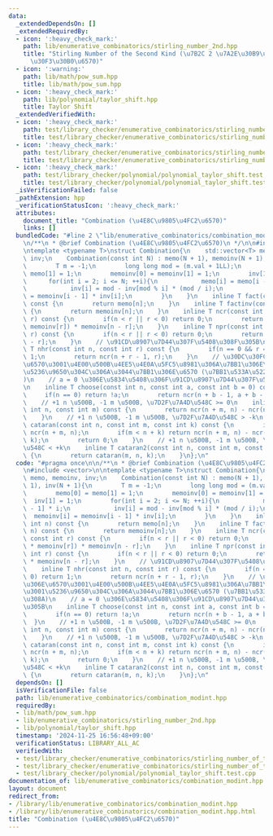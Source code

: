 ```yaml
---
data:
  _extendedDependsOn: []
  _extendedRequiredBy:
  - icon: ':heavy_check_mark:'
    path: lib/enumerative_combinatorics/stirling_number_2nd.hpp
    title: "Stirling Number of the Second Kind (\u7B2C 2 \u7A2E\u30B9\u30BF\u30FC\u30EA\
      \u30F3\u30B0\u6570)"
  - icon: ':warning:'
    path: lib/math/pow_sum.hpp
    title: lib/math/pow_sum.hpp
  - icon: ':heavy_check_mark:'
    path: lib/polynomial/taylor_shift.hpp
    title: Taylor Shift
  _extendedVerifiedWith:
  - icon: ':heavy_check_mark:'
    path: test/library_checker/enumerative_combinatorics/stirling_number_of_the_second_kind.test.cpp
    title: test/library_checker/enumerative_combinatorics/stirling_number_of_the_second_kind.test.cpp
  - icon: ':heavy_check_mark:'
    path: test/library_checker/enumerative_combinatorics/stirling_number_of_the_second_kind_fixed_k.test.cpp
    title: test/library_checker/enumerative_combinatorics/stirling_number_of_the_second_kind_fixed_k.test.cpp
  - icon: ':heavy_check_mark:'
    path: test/library_checker/polynomial/polynomial_taylor_shift.test.cpp
    title: test/library_checker/polynomial/polynomial_taylor_shift.test.cpp
  _isVerificationFailed: false
  _pathExtension: hpp
  _verificationStatusIcon: ':heavy_check_mark:'
  attributes:
    document_title: "Combination (\u4E8C\u9805\u4FC2\u6570)"
    links: []
  bundledCode: "#line 2 \"lib/enumerative_combinatorics/combination_modint.hpp\"\n\
    \n/**\n * @brief Combination (\u4E8C\u9805\u4FC2\u6570)\n */\n\n#include <vector>\n\
    \ntemplate <typename T>\nstruct Combination{\n    std::vector<T> memo, memoinv,\
    \ inv;\n    Combination(const int N) : memo(N + 1), memoinv(N + 1), inv(N + 1){\n\
    \        T m = -1;\n        long long mod = (m.val + 1LL);\n        memo[0] =\
    \ memo[1] = 1;\n        memoinv[0] = memoinv[1] = 1;\n        inv[1] = 1;\n  \
    \      for(int i = 2; i <= N; ++i){\n            memo[i] = memo[i - 1] * i;\n\
    \            inv[i] = mod - inv[mod % i] * (mod / i);\n            memoinv[i]\
    \ = memoinv[i - 1] * inv[i];\n        }\n    }\n    inline T fact(const int n)\
    \ const {\n        return memo[n];\n    }\n    inline T factinv(const int n) const\
    \ {\n        return memoinv[n];\n    }\n    inline T ncr(const int n, const int\
    \ r) const {\n        if(n < r || r < 0) return 0;\n        return (memo[n] *\
    \ memoinv[r]) * memoinv[n - r];\n    }\n    inline T npr(const int n, const int\
    \ r) const {\n        if(n < r || r < 0) return 0;\n        return memo[n] * memoinv[n\
    \ - r];\n    }\n    // \u91CD\u8907\u7D44\u307F\u5408\u308F\u305B\n    inline\
    \ T nhr(const int n, const int r) const {\n        if(n == 0 && r == 0) return\
    \ 1;\n        return ncr(n + r - 1, r);\n    }\n    // \u30DC\u30FC\u30EB\u306E\
    \u6570\u3001\u4E00\u500B\u4EE5\u4E0A\u5FC5\u8981\u306A\u7BB1\u306E\u6570\u3001\
    \u5236\u9650\u304C\u306A\u3044\u7BB1\u306E\u6570 (\u7BB1\u533A\u5225\u3042\u308A\
    )\n    // a = 0 \u306E\u5834\u5408\u306F\u91CD\u8907\u7D44\u307F\u5408\u308F\u305B\
    \n    inline T choose(const int n, const int a, const int b = 0) const {\n   \
    \     if(n == 0) return !a;\n        return ncr(n + b - 1, a + b - 1);\n    }\n\
    \    // +1 n \u500B, -1 m \u500B, \u7D2F\u7A4D\u548C >= 0\n    inline T cataran(const\
    \ int n, const int m) const {\n        return ncr(n + m, n) - ncr(n + m, n - 1);\n\
    \    }\n    // +1 n \u500B, -1 m \u500B, \u7D2F\u7A4D\u548C > -k\n    inline T\
    \ cataran(const int n, const int m, const int k) const {\n        if(m < k) return\
    \ ncr(n + m, n);\n        if(m < n + k) return ncr(n + m, n) - ncr(n + m, m -\
    \ k);\n        return 0;\n    }\n    // +1 n \u500B, -1 m \u500B, \u7D2F\u7A4D\
    \u548C < +k\n    inline T cataran2(const int n, const int m, const int k) const\
    \ {\n        return cataran(m, n, k);\n    }\n};\n"
  code: "#pragma once\n\n/**\n * @brief Combination (\u4E8C\u9805\u4FC2\u6570)\n */\n\
    \n#include <vector>\n\ntemplate <typename T>\nstruct Combination{\n    std::vector<T>\
    \ memo, memoinv, inv;\n    Combination(const int N) : memo(N + 1), memoinv(N +\
    \ 1), inv(N + 1){\n        T m = -1;\n        long long mod = (m.val + 1LL);\n\
    \        memo[0] = memo[1] = 1;\n        memoinv[0] = memoinv[1] = 1;\n      \
    \  inv[1] = 1;\n        for(int i = 2; i <= N; ++i){\n            memo[i] = memo[i\
    \ - 1] * i;\n            inv[i] = mod - inv[mod % i] * (mod / i);\n          \
    \  memoinv[i] = memoinv[i - 1] * inv[i];\n        }\n    }\n    inline T fact(const\
    \ int n) const {\n        return memo[n];\n    }\n    inline T factinv(const int\
    \ n) const {\n        return memoinv[n];\n    }\n    inline T ncr(const int n,\
    \ const int r) const {\n        if(n < r || r < 0) return 0;\n        return (memo[n]\
    \ * memoinv[r]) * memoinv[n - r];\n    }\n    inline T npr(const int n, const\
    \ int r) const {\n        if(n < r || r < 0) return 0;\n        return memo[n]\
    \ * memoinv[n - r];\n    }\n    // \u91CD\u8907\u7D44\u307F\u5408\u308F\u305B\n\
    \    inline T nhr(const int n, const int r) const {\n        if(n == 0 && r ==\
    \ 0) return 1;\n        return ncr(n + r - 1, r);\n    }\n    // \u30DC\u30FC\u30EB\
    \u306E\u6570\u3001\u4E00\u500B\u4EE5\u4E0A\u5FC5\u8981\u306A\u7BB1\u306E\u6570\
    \u3001\u5236\u9650\u304C\u306A\u3044\u7BB1\u306E\u6570 (\u7BB1\u533A\u5225\u3042\
    \u308A)\n    // a = 0 \u306E\u5834\u5408\u306F\u91CD\u8907\u7D44\u307F\u5408\u308F\
    \u305B\n    inline T choose(const int n, const int a, const int b = 0) const {\n\
    \        if(n == 0) return !a;\n        return ncr(n + b - 1, a + b - 1);\n  \
    \  }\n    // +1 n \u500B, -1 m \u500B, \u7D2F\u7A4D\u548C >= 0\n    inline T cataran(const\
    \ int n, const int m) const {\n        return ncr(n + m, n) - ncr(n + m, n - 1);\n\
    \    }\n    // +1 n \u500B, -1 m \u500B, \u7D2F\u7A4D\u548C > -k\n    inline T\
    \ cataran(const int n, const int m, const int k) const {\n        if(m < k) return\
    \ ncr(n + m, n);\n        if(m < n + k) return ncr(n + m, n) - ncr(n + m, m -\
    \ k);\n        return 0;\n    }\n    // +1 n \u500B, -1 m \u500B, \u7D2F\u7A4D\
    \u548C < +k\n    inline T cataran2(const int n, const int m, const int k) const\
    \ {\n        return cataran(m, n, k);\n    }\n};\n"
  dependsOn: []
  isVerificationFile: false
  path: lib/enumerative_combinatorics/combination_modint.hpp
  requiredBy:
  - lib/math/pow_sum.hpp
  - lib/enumerative_combinatorics/stirling_number_2nd.hpp
  - lib/polynomial/taylor_shift.hpp
  timestamp: '2024-11-25 16:56:48+09:00'
  verificationStatus: LIBRARY_ALL_AC
  verifiedWith:
  - test/library_checker/enumerative_combinatorics/stirling_number_of_the_second_kind.test.cpp
  - test/library_checker/enumerative_combinatorics/stirling_number_of_the_second_kind_fixed_k.test.cpp
  - test/library_checker/polynomial/polynomial_taylor_shift.test.cpp
documentation_of: lib/enumerative_combinatorics/combination_modint.hpp
layout: document
redirect_from:
- /library/lib/enumerative_combinatorics/combination_modint.hpp
- /library/lib/enumerative_combinatorics/combination_modint.hpp.html
title: "Combination (\u4E8C\u9805\u4FC2\u6570)"
---
```

